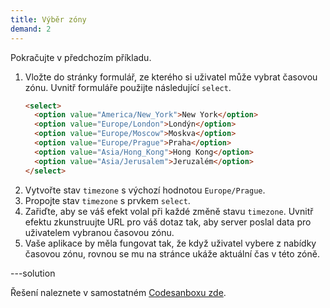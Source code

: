 ```yaml
---
title: Výběr zóny
demand: 2
---
```


Pokračujte v předchozím příkladu.

1. Vložte do stránky formulář, ze kterého si uživatel může vybrat časovou zónu. Uvnitř formuláře použijte následující `select`.
   ```html
   <select>
     <option value="America/New_York">New York</option>
     <option value="Europe/London">Londýn</option>
     <option value="Europe/Moscow">Moskva</option>
     <option value="Europe/Prague">Praha</option>
     <option value="Asia/Hong_Kong">Hong Kong</option>
     <option value="Asia/Jerusalem">Jeruzalém</option>
   </select>
   ```
1. Vytvořte stav `timezone` s výchozí hodnotou `Europe/Prague`.
1. Propojte stav `timezone` s prvkem `select`.
1. Zařiďte, aby se váš efekt volal při každé změně stavu `timezone`. Uvnitř efektu zkunstruujte URL pro váš dotaz tak, aby server poslal data pro uživatelem vybranou časovou zónu.
1. Vaše aplikace by měla fungovat tak, že když uživatel vybere z nabídky časovou zónu, rovnou se mu na stránce ukáže aktuální čas v této zóně.

---solution

Řešení naleznete v samostatném [Codesanboxu zde](https://codesandbox.io/s/da-web-vyber-zony-mlvz2e?file=/src/App.jsx).
